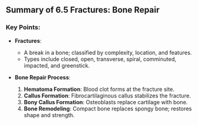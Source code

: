 ## Summary of 6.5 Fractures: Bone Repair

### Key Points:

- **Fractures**:
  - A break in a bone; classified by complexity, location, and features.
  - Types include closed, open, transverse, spiral, comminuted, impacted, and greenstick.

- **Bone Repair Process**:
  1. **Hematoma Formation**: Blood clot forms at the fracture site.
  2. **Callus Formation**: Fibrocartilaginous callus stabilizes the fracture.
  3. **Bony Callus Formation**: Osteoblasts replace cartilage with bone.
  4. **Bone Remodeling**: Compact bone replaces spongy bone; restores shape and strength.
